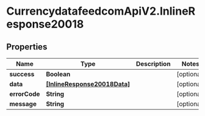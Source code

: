 # CurrencydatafeedcomApiV2.InlineResponse20018

## Properties
Name | Type | Description | Notes
------------ | ------------- | ------------- | -------------
**success** | **Boolean** |  | [optional] 
**data** | [**[InlineResponse20018Data]**](InlineResponse20018Data.md) |  | [optional] 
**errorCode** | **String** |  | [optional] 
**message** | **String** |  | [optional] 
